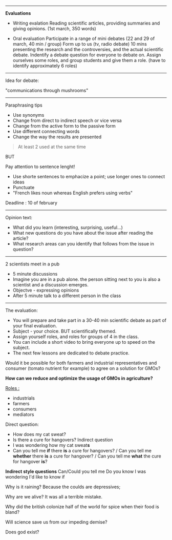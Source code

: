 
___
**Evaluations**

- Writing evalation
Reading scientific articles, providing summaries and giving opinions. (1st march, 350 words)

- Oral evaluation
Participate in a range of mini debates (22 and 29 of march, 40 min / group)
Form up to us (tv, radio debate)
10 mins presenting the research and the controversies, and the actual scientific debate.
Indentify a debate question for everyone to debate on.
Assign ourselves some roles, and group students and give them a role.
(have to identify approximately 6 roles)

___

Idea for debate:

"communications through mushrooms"


___
 Paraphrasing tips
 - Use synonyms
 - Change from direct to indirect speech or vice versa
 - Change from the active form to the passive form
 - Use different connecting words
 - Change the way the results are presented
 > At least 2 used at the same time
 
 BUT

Pay attention to sentence lenght!
- Use shorte sentences to emphacize a point; use longer ones to connect ideas
- Punctuate
- "French likes noun whereas English prefers using verbs"


Deadline : 10 of february


____

Opinion text:
- What did you learn (interesting, surprising, useful...)
- What new questions do you have about the issue after reading the article?
- What research areas can you identify that follows from the issue in question?
____

2 scientists meet in a pub
- 5 minute discussions
- Imagine you are in a pub alone. the person sitting next to you is also a scientist and a discussion emerges.
- Objectve - expressing opinions
- After 5 minute talk to a different person in the class
-----

The evaluation:
- You will prepare and take part in a 30-40 min scientific debate as part of your final evaluation.
- Subject - your choice. BUT scientifically themed.
- Assign yourself roles, and roles for groups of 4 in the class.
- You can include a short video to bring everyone up to speed on the subject.
- The next few lessons are dedicated to debate practice.

Would it be possible for both farmers and industrial representatives and consumer (tomato nutrient for example) to agree on a solution for GMOs?

**How can we reduce and optimize the usage of GMOs in agriculture?**

<u>Roles :</u>
- industrials
- farmers
- consumers
- mediators

Direct question:
- How does my cat sweat?
- Is there a cure for hangovers?
Indirect question
- I was wondering how my cat sweat**s**
- Can you tell me **if** there **is** a cure for hangovers? / Can you tell me **whether** there **is** a cure for hangover? / Can you tell me **what** the cure for hangover **is**?

**Indirect style questions**
Can/Could you tell me
Do you know
I was wondering
I'd like to know if

Why is it raining?
Because the coulds are depressives;

Why are we alive?
It was all a terrible mistake.

Why did the british colonize half of the world for spice when their food is bland?

Will science save us from our impeding demise?

Does god exist?
